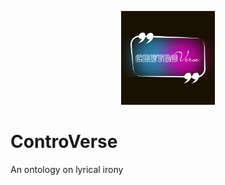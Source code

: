 <p align="center">
  <img src="assets/CoVerlogo.png" alt="ControVerse logo" width="150"/>
</p>

# ControVerse
An ontology on lyrical irony 
